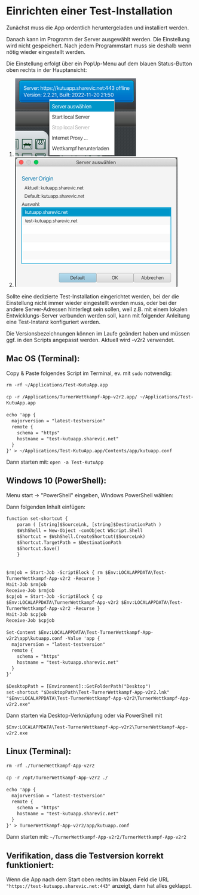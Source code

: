 Einrichten einer Test-Installation
==================================

Zunächst muss die App ordentlich heruntergeladen und installiert werden.

Danach kann im Programm der Server ausgewählt werden. Die Einstellung wird nicht gespeichert.
Nach jedem Programmstart muss sie deshalb wenn nötig wieder eingestellt werden.

Die Einstellung erfolgt über ein PopUp-Menu auf dem blauen Status-Button oben rechts in der
Hauptansicht:

1. ![../Screenshots/backend-switch-popup.png](../Screenshots/backend-switch-popup.png)
2. ![../Screenshots/backend-switch-dialog.png](../Screenshots/backend-switch-dialog.png)

Sollte eine dedizierte Test-Installation eingerichtet werden, bei der die Einstellung nicht immer
wieder eingestellt werden muss, oder bei der andere Server-Adressen hinterlegt sein sollen, weil z.B. mit einem lokalen 
Entwicklungs-Server verbunden werden soll, kann mit folgender Anleitung eine Test-Instanz konfiguriert werden.

Die Versionsbezeichnungen können im Laufe geändert haben und müssen ggf. in den Scripts angepasst werden.
Aktuell wird -v2r2 verwendet.

Mac OS (Terminal):
------------------
Copy & Paste folgendes Script im Terminal, ev. mit `sudo` notwendig:
```
rm -rf ~/Applications/Test-KutuApp.app

cp -r /Applications/TurnerWettkampf-App-v2r2.app/ ~/Applications/Test-KutuApp.app

echo 'app {
  majorversion = "latest-testversion"
  remote {
    schema = "https"
    hostname = "test-kutuapp.sharevic.net"
  }
}' > ~/Applications/Test-KutuApp.app/Contents/app/kutuapp.conf

```
Dann starten mit:
```open -a Test-KutuApp```

Windows 10 (PowerShell):
------------------------

Menu start -> "PowerShell" eingeben, Windows PowerShell wählen:

Dann folgenden Inhalt einfügen:

```
function set-shortcut {
    param ( [string]$SourceLnk, [string]$DestinationPath )
    $WshShell = New-Object -comObject WScript.Shell
    $Shortcut = $WshShell.CreateShortcut($SourceLnk)
    $Shortcut.TargetPath = $DestinationPath
    $Shortcut.Save()
    }


$rmjob = Start-Job -ScriptBlock { rm $Env:LOCALAPPDATA\Test-TurnerWettkampf-App-v2r2 -Recurse }
Wait-Job $rmjob
Receive-Job $rmjob
$cpjob = Start-Job -ScriptBlock { cp $Env:LOCALAPPDATA\TurnerWettkampf-App-v2r2 $Env:LOCALAPPDATA\Test-TurnerWettkampf-App-v2r2 -Recurse }
Wait-Job $cpjob
Receive-Job $cpjob

Set-Content $Env:LOCALAPPDATA\Test-TurnerWettkampf-App-v2r2\app\kutuapp.conf -Value 'app {
  majorversion = "latest-testversion"
  remote {
    schema = "https"
    hostname = "test-kutuapp.sharevic.net"
  }
}'

$DesktopPath = [Environment]::GetFolderPath("Desktop")
set-shortcut "$DesktopPath\Test-TurnerWettkampf-App-v2r2.lnk" "$Env:LOCALAPPDATA\Test-TurnerWettkampf-App-v2r2\TurnerWettkampf-App-v2r2.exe"
```
Dann starten via Desktop-Verknüpfung oder via PowerShell mit
```
$Env:LOCALAPPDATA\Test-TurnerWettkampf-App-v2r2\TurnerWettkampf-App-v2r2.exe
```

Linux (Terminal):
-----------------

```
rm -rf ./TurnerWettkampf-App-v2r2

cp -r /opt/TurnerWettkampf-App-v2r2 ./

echo 'app {
  majorversion = "latest-testversion"
  remote {
    schema = "https"
    hostname = "test-kutuapp.sharevic.net"
  }
}' > TurnerWettkampf-App-v2r2/app/kutuapp.conf
```

Dann starten mit:
```~/TurnerWettkampf-App-v2r2/TurnerWettkampf-App-v2r2```


Verifikation, dass die Testversion korrekt funktioniert:
--------------------------------------------------------
Wenn die App nach dem Start oben rechts im blauen Feld die URL `"https://test-kutuapp.sharevic.net:443"` anzeigt, dann hat alles geklappt.
